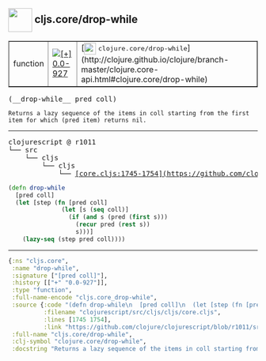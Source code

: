## <img width="48px" valign="middle" src="http://i.imgur.com/Hi20huC.png"> cljs.core/drop-while

 <table border="1">
<tr>
<td>function</td>
<td><a href="https://github.com/cljsinfo/api-refs/tree/0.0-927"><img valign="middle" alt="[+] 0.0-927" src="https://img.shields.io/badge/+-0.0--927-lightgrey.svg"></a> </td>
<td>
[<img height="24px" valign="middle" src="http://i.imgur.com/1GjPKvB.png"> <samp>clojure.core/drop-while</samp>](http://clojure.github.io/clojure/branch-master/clojure.core-api.html#clojure.core/drop-while)
</td>
</tr>
</table>

 <samp>
(__drop-while__ pred coll)<br>
</samp>

```
Returns a lazy sequence of the items in coll starting from the first
item for which (pred item) returns nil.
```

---

 <pre>
clojurescript @ r1011
└── src
    └── cljs
        └── cljs
            └── <ins>[core.cljs:1745-1754](https://github.com/clojure/clojurescript/blob/r1011/src/cljs/cljs/core.cljs#L1745-L1754)</ins>
</pre>

```clj
(defn drop-while
  [pred coll]
  (let [step (fn [pred coll]
               (let [s (seq coll)]
                 (if (and s (pred (first s)))
                   (recur pred (rest s))
                   s)))]
    (lazy-seq (step pred coll))))
```


---

```clj
{:ns "cljs.core",
 :name "drop-while",
 :signature ["[pred coll]"],
 :history [["+" "0.0-927"]],
 :type "function",
 :full-name-encode "cljs.core_drop-while",
 :source {:code "(defn drop-while\n  [pred coll]\n  (let [step (fn [pred coll]\n               (let [s (seq coll)]\n                 (if (and s (pred (first s)))\n                   (recur pred (rest s))\n                   s)))]\n    (lazy-seq (step pred coll))))",
          :filename "clojurescript/src/cljs/cljs/core.cljs",
          :lines [1745 1754],
          :link "https://github.com/clojure/clojurescript/blob/r1011/src/cljs/cljs/core.cljs#L1745-L1754"},
 :full-name "cljs.core/drop-while",
 :clj-symbol "clojure.core/drop-while",
 :docstring "Returns a lazy sequence of the items in coll starting from the first\nitem for which (pred item) returns nil."}

```
